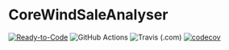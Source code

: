 # CoreWindSaleAnalyser
[![Ready-to-Code](https://img.shields.io/badge/Gitpod-Ready--to--Code-blue?logo=gitpod)](https://gitpod.io/#https://github.com/Baneeishaque/CoreWindSaleAnalyser)
![GitHub Actions](https://github.com/Baneeishaque/CoreWindSaleAnalyser/workflows/Java%20CI%20with%20Gradle/badge.svg)
![Travis (.com)](https://img.shields.io/travis/com/Baneeishaque/CoreWindSaleAnalyser?logo=travis)
[![codecov](https://codecov.io/gh/Baneeishaque/CoreWindSaleAnalyser/branch/master/graph/badge.svg)](https://codecov.io/gh/Baneeishaque/CoreWindSaleAnalyser) 

<!-- [![CodeFactor](https://www.codefactor.io/repository/github/baneeishaque/CoreWindSaleAnalyser/badge)](https://www.codefactor.io/repository/github/baneeishaque/CoreWindSaleAnalyser) -->
